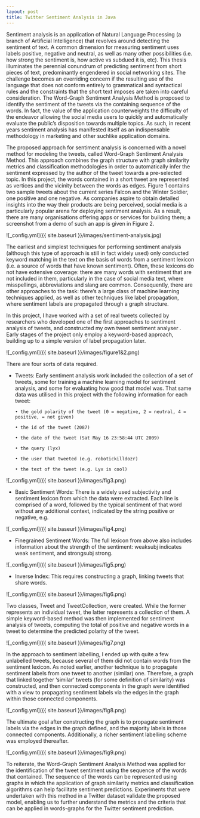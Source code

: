 ```yaml
---
layout: post
title: Twitter Sentiment Analysis in Java
---
```


Sentiment analysis is an application of Natural Language Processing (a branch of Artificial Intelligence) that revolves around detecting the sentiment of text. A common dimension for measuring sentiment uses labels positive, negative and neutral, as well as many other possibilities (i.e. how strong the sentiment is, how active vs subdued it is, etc). This thesis illuminates  the  perennial  conundrum  of  predicting sentiment  from  short  pieces  of  text,  predominantly  engendered  in social networking sites.  The  challenge  becomes an overriding concern  if the resulting use of the language that does not conform entirely to grammatical and syntactical  rules and the constraints that the short text imposes are taken into careful consideration. The  Word-Graph  Sentiment  Analysis  Method  is  proposed  to identify  the  sentiment of the tweets via the containing sequence of the words. In fact,  the  value  of  the  application counterweights  the  difficulty  of  the  endeavor  allowing  the social media users to quickly and automatically evaluate the public’s disposition towards multiple topics. As such, in recent years  sentiment  analysis  has  manifested itself as  an  indispensable  methodology  in marketing and other suchlike application domains. 

The proposed approach for sentiment analysis is concerned with a novel  method  for  modeling  the tweets,  called  Word-Graph Sentiment  Analysis Method. This  approach  combines the  graph structure with  graph  similarity  metrics  and classification  methodologies  in  order  to  automatically  infer  the sentiment  expressed  by  the  author  of  the  tweet  towards  a pre-selected  topic.  In  this project,  the  words contained in a short tweet are represented as vertices and the vicinity between the words as edges. Figure 1 contains two sample tweets about the current series Falcon and the Winter Soldier, one positive and one negative. As companies aspire to obtain detailed insights into the way their products are being perceived, social
media is a particularly popular arena for deploying sentiment analysis. As a result, there are many organisations offering apps or services for building them; a screenshot from a demo of such an app is given in Figure 2.

![_config.yml]({{ site.baseurl }}/images/sentiment-analysis.jpg)

The earliest and simplest techniques for performing sentiment analysis (although this type of
approach is still in fact widely used) only conducted keyword matching in the text on the basis of words
from a sentiment lexicon (i.e. a source of words that have known sentiment). Often, these lexicons do not have extensive coverage: there are many words with sentiment that are not included in them, particularly in the case of social media text, where misspellings, abbreviations and slang
are common. Consequently, there are other approaches to the task: there’s a large class of machine learning
techniques applied, as well as other techniques like label propagation, where sentiment labels are propagated through a graph structure.

In this project, I have worked with a set of real tweets collected by researchers who developed
one of the first approaches to sentiment analysis of tweets, and constructed my own tweet sentiment
analyser . Early stages of the project only employ a keyword-based approach, building up to a simple
version of label propagation later.

![_config.yml]({{ site.baseurl }}/images/figure1&2.png)

There are four sorts of data required.
- Tweets: Early sentiment analysis work
included the collection of a set of tweets, some for training
a machine learning model for sentiment analysis, and some for evaluating how good that model was.
That same data was utilised in this project with the following information for each tweet:

      • the gold polarity of the tweet (0 = negative, 2 = neutral, 4 = positive, = not given)
      
      • the id of the tweet (2087)
      
      • the date of the tweet (Sat May 16 23:58:44 UTC 2009)
      
      • the query (lyx)
      
      • the user that tweeted (e.g. robotickilldozr)
      
      • the text of the tweet (e.g. Lyx is cool)
      
![_config.yml]({{ site.baseurl }}/images/fig3.png)

- Basic Sentiment Words: There is a widely used subjectivity and sentiment lexicon from which the data were extracted. Each line is comprised of a word, followed by the typical sentiment of that word
without any additional context, indicated by the string positive or negative, e.g.

![_config.yml]({{ site.baseurl }}/images/fig4.png)

- Finegrained Sentiment Words: The full lexicon from above also includes information about
the strength of the sentiment: weaksubj indicates weak sentiment, and strongsubj strong.

![_config.yml]({{ site.baseurl }}/images/fig5.png)

- Inverse Index: This requires constructing a graph, linking tweets
that share words. 

![_config.yml]({{ site.baseurl }}/images/fig6.png)

Two classes, Tweet and TweetCollection, were created. While the former represents an individual
tweet, the latter represents a collection of them. A simple keyword-based method was then implemented for sentiment analysis of tweets, computing the total of positive and negative words in a tweet to determine the predicted polarity of the tweet. 

![_config.yml]({{ site.baseurl }}/images/fig7.png)

In the approach to sentiment labelling, I ended up
with quite a few unlabelled tweets, because several of them did not contain words from the sentiment
lexicon. As noted earlier, another technique is to propagate sentiment labels from one
tweet to another (similar) one. Therefore, a graph that linked together
‘similar’ tweets (for some definition of similarity) was constructed, and then connected components
in the graph were identified with a view to propagating sentiment labels via the edges in the graph within those
connected components.

![_config.yml]({{ site.baseurl }}/images/fig8.png)

The ultimate goal after constructing the graph is to propagate sentiment labels via the edges in the graph defined, and the majority labels in those connected components. Additionally, a richer sentiment labelling scheme was employed thereafter.

![_config.yml]({{ site.baseurl }}/images/fig9.png)

To reiterate, the Word-Graph Sentiment Analysis Method was applied for the identification of the tweet sentiment using the sequence of the words that contained. The sequence of the words can be represented using graphs in which the application of graph similarity metrics and classification algorithms can help facilitate sentiment predictions. Experiments that were undertaken with this method in a Twitter dataset validate the proposed model, enabling us to further understand the metrics and the criteria that can be applied in words-graphs for the Twitter sentiment prediction.
